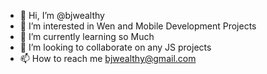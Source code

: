 - 👋 Hi, I’m @bjwealthy
- 👀 I’m interested in Wen and Mobile Development Projects
- 🌱 I’m currently learning so Much
- 💞️ I’m looking to collaborate on any JS projects
- 📫 How to reach me bjwealthy@gmail.com

<!---
bjwealthy/bjwealthy is a ✨ special ✨ repository because its `README.md` (this file) appears on your GitHub profile.
You can click the Preview link to take a look at your changes.
--->
